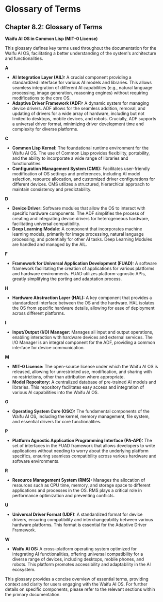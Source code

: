 # Glossary of Terms

## Chapter 8.2: Glossary of Terms

**Waifu AI OS in Common Lisp (MIT-0 License)**

This glossary defines key terms used throughout the documentation for the Waifu AI OS, facilitating a better understanding of the system's architecture and functionalities.

**A**

* **AI Integration Layer (AIL):**  A crucial component providing a standardized interface for various AI models and libraries.  This allows seamless integration of different AI capabilities (e.g., natural language processing, image generation, reasoning engines) without requiring modifications to the core OS.
* **Adaptive Driver Framework (ADF):**  A dynamic system for managing device drivers.  ADF allows for the seamless addition, removal, and updating of drivers for a wide array of hardware, including but not limited to desktops, mobile devices, and robots.  Crucially, ADF supports a universal driver format, minimizing driver development time and complexity for diverse platforms.

**C**

* **Common Lisp Kernel:** The foundational runtime environment for the Waifu AI OS.  The use of Common Lisp provides flexibility, portability, and the ability to incorporate a wide range of libraries and functionalities.
* **Configuration Management System (CMS):**  Facilitates user-friendly modification of OS settings and preferences, including AI model selection, resource allocation, and customized driver configurations for different devices.  CMS utilizes a structured, hierarchical approach to maintain consistency and predictability.


**D**

* **Device Driver:**  Software modules that allow the OS to interact with specific hardware components.  The ADF simplifies the process of creating and integrating device drivers for heterogeneous hardware, facilitating universal compatibility.
* **Deep Learning Module:**  A component that incorporates machine learning models, primarily for image processing, natural language processing, and potentially for other AI tasks. Deep Learning Modules are handled and managed by the AIL.


**F**

* **Framework for Universal Application Development (FUAD):**  A software framework facilitating the creation of applications for various platforms and hardware environments. FUAD utilizes platform-agnostic APIs, greatly simplifying the porting and adaptation process.


**H**

* **Hardware Abstraction Layer (HAL):**  A key component that provides a standardized interface between the OS and the hardware.  HAL isolates the OS from specific hardware details, allowing for ease of deployment across different platforms.

**I**

* **Input/Output (I/O) Manager:**  Manages all input and output operations, enabling interaction with hardware devices and external services.  The I/O Manager is an integral component for the ADF, providing a common interface for device communication.

**M**

* **MIT-0 License:**  The open-source license under which the Waifu AI OS is released, allowing for unrestricted use, modification, and sharing with no restrictions, other than attribution where appropriate.
* **Model Repository:**  A centralized database of pre-trained AI models and libraries.  This repository facilitates easy access and integration of various AI capabilities into the Waifu AI OS.

**O**

* **Operating System Core (OSC):**  The fundamental components of the Waifu AI OS, including the kernel, memory management, file system, and essential drivers for core functionalities.

**P**

* **Platform Agnostic Application Programming Interface (PA-API):**  The set of interfaces in the FUAD framework that allows developers to write applications without needing to worry about the underlying platform specifics, ensuring seamless compatibility across various hardware and software environments.

**R**

* **Resource Management System (RMS):**  Manages the allocation of resources such as CPU time, memory, and storage space to different applications and processes in the OS.  RMS plays a critical role in performance optimization and preventing conflicts.

**U**

* **Universal Driver Format (UDF):**  A standardized format for device drivers, ensuring compatibility and interchangeability between various hardware platforms.  This format is essential for the Adaptive Driver Framework.


**W**

* **Waifu AI OS:**  A cross-platform operating system optimized for integrating AI functionalities, offering universal compatibility for a diverse range of devices, including desktops, mobile phones, and robots.  This platform promotes accessibility and adaptability in the AI ecosystem.

This glossary provides a concise overview of essential terms, providing context and clarity for users engaging with the Waifu AI OS.  For further details on specific components, please refer to the relevant sections within the primary documentation.


<a id='chapter-8-3'></a>

